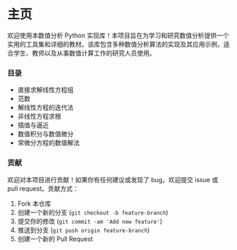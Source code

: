# 主页

欢迎使用本数值分析 Python 实现库！本项目旨在为学习和研究数值分析提供一个实用的工具集和详细的教材。该库包含多种数值分析算法的实现及其应用示例，适合学生、教师以及从事数值计算工作的研究人员使用。

### 目录

* 直接求解线性方程组
* 范数
* 解线性方程的迭代法
* 非线性方程求根
* 插值与逼近
* 数值积分与数值微分
* 常微分方程的数值解法

### 贡献

欢迎对本项目进行贡献！如果你有任何建议或发现了 bug，欢迎提交 issue 或 pull request。贡献方式：

1. Fork 本仓库
2. 创建一个新的分支 (`git checkout -b feature-branch`)
3. 提交你的修改 (`git commit -am 'Add new feature'`)
4. 推送到分支 (`git push origin feature-branch`)
5. 创建一个新的 Pull Request

